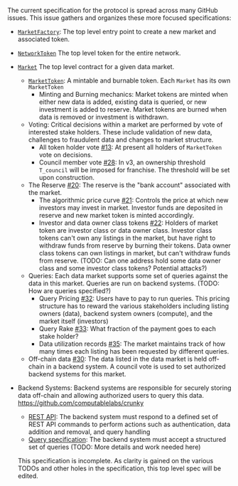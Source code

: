 The current specification for the protocol is spread across many GitHub issues. This issue gathers and organizes these more focused specifications:

- [`MarketFactory`](MarketFactory.md): The top level entry point to create a new market and associated token.
- [`NetworkToken`](NetworkToken.md) The top level token for the entire network.
- [`Market`](Market.md) The top level contract for a given data market.
  - [`MarketToken`](MarketToken.md): A mintable and burnable token. Each `Market` has its own `MarketToken`
    - Minting and Burning mechanics: Market tokens are minted when either new data is added, existing data is queried, or new investment is added to reserve. Market tokens are burned when data is removed or investment is withdrawn.
  - Voting: Critical decisions within a market are performed by vote of interested stake holders. These include validation of new data, challenges to fraudulent data and changes to market structure.
    - All token holder vote [#13](https://github.com/computablelabs/goest/issues/13): At present all holders of `MarketToken` vote on decisions.
    - Council member vote [#28](https://github.com/computablelabs/goest/issues/28): In v3, an ownership threshold `T_council` will be imposed for franchise. The threshold will be set upon construction.
  - The Reserve [#20](https://github.com/computablelabs/goest/issues/20): The reserve is the "bank account" associated with the market. 
    - The algorithmic price curve [#21](https://github.com/computablelabs/goest/issues/21): Controls the price at which new investors may invest in market. Investor funds are deposited in reserve and new market token is minted accordingly.
    - Investor and data owner class tokens [#22](https://github.com/computablelabs/goest/issues/22): Holders of market token are investor class or data owner class. Investor class tokens can't own any listings in the market, but have right to withdraw funds from reserve by burning their tokens. Data owner class tokens can own listings in market, but can't withdraw funds from reserve. (TODO: Can one address hold some data owner class and some investor class tokens? Potential attacks?)
  - Queries: Each data market supports some set of queries against the data in this market. Queries are run on backend systems. (TODO: How are queries specified?)
    - Query Pricing [#32](https://github.com/computablelabs/goest/issues/32): Users have to pay to run queries. This pricing structure has to reward the various stakeholders including listing owners (data), backend system owners (compute), and the market itself (investors)
    - Query Rake [#33](https://github.com/computablelabs/goest/issues/33): What fraction of the payment goes to each stake holder?
    - Data utilization records [#35](https://github.com/computablelabs/goest/issues/35): The market maintains track of how many times each listing has been requested by different queries.
  - Off-chain data [#30](https://github.com/computablelabs/goest/issues/30): The data listed in the data market is held off-chain in a backend system. A council vote is used to set authorized backend systems for this market.
- Backend Systems: Backend systems are responsible for securely storing data off-chain and allowing authorized users to query this data. https://github.com/computablelabs/crunky
  - [REST API](https://github.com/computablelabs/crunky/issues/1): The backend system must respond to a defined set of REST API commands to perform actions such as authentication, data addition and removal, and query handling 
  - [Query specification](https://github.com/computablelabs/crunky/issues/2): The backend system must accept a structured set of queries (TODO: More details and work needed here)

  This specification is incomplete. As clarity is gained on the various TODOs and other holes in the specification, this top level spec will be edited.
